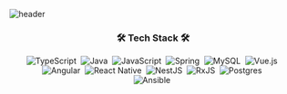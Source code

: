 ![header](https://capsule-render.vercel.app/api?type=wave&color=e8e8&height=300&section=header&text=Ninezero90hy&fontSize=90)

<h3 align="center">🛠 Tech Stack 🛠</h3>

<p align="center">
  <img alt="TypeScript" src="https://img.shields.io/badge/typescript%20-%23007ACC.svg?&style=for-the-badge&logo=typescript&logoColor=white"/>&nbsp 
  <img alt="Java" src="https://img.shields.io/badge/java-%23ED8B00.svg?&style=for-the-badge&logo=java&logoColor=white"/>&nbsp 
  <img alt="JavaScript" src="https://img.shields.io/badge/javascript%20-%23323330.svg?&style=for-the-badge&logo=javascript&logoColor=%23F7DF1E"/>&nbsp 
  <img alt="Spring" src="https://img.shields.io/badge/spring%20-%236DB33F.svg?&style=for-the-badge&logo=spring&logoColor=white"/>&nbsp 
  <img alt="MySQL" src="https://img.shields.io/badge/mysql-%2300f.svg?&style=for-the-badge&logo=mysql&logoColor=white"/>&nbsp
  <img alt="Vue.js" src="https://img.shields.io/badge/vuejs%20-%2335495e.svg?&style=for-the-badge&logo=vue.js&logoColor=%234FC08D"/>&nbsp
  <br>
  <img alt="Angular" src="https://img.shields.io/badge/angular%20-%23DD0031.svg?&style=for-the-badge&logo=angular&logoColor=white"/>&nbsp
  <img alt="React Native" src="https://img.shields.io/badge/react_native%20-%2320232a.svg?&style=for-the-badge&logo=react&logoColor=%2361DAFB"/>&nbsp
  <img alt="NestJS" src="https://img.shields.io/badge/nestjs%20-%23E0234E.svg?&style=for-the-badge&logo=nestjs&logoColor=white" />&nbsp
  <img alt="RxJS" src="https://img.shields.io/badge/rxjs-%23B7178C.svg?&style=for-the-badge&logo=reactivex&logoColor=white" />&nbsp
  <img alt="Postgres" src ="https://img.shields.io/badge/postgres-%23316192.svg?&style=for-the-badge&logo=postgresql&logoColor=white"/>&nbsp
  <br>
  <img alt="Ansible" src="https://img.shields.io/badge/ansible%20-%231A1918.svg?&style=for-the-badge&logo=ansible&logoColor=white"/>&nbsp
</p>

<br>
<br>
